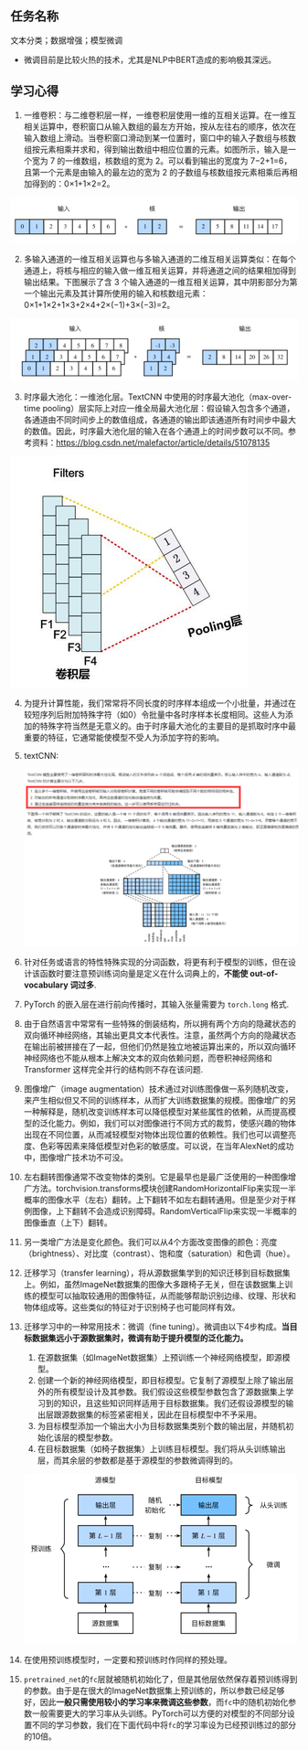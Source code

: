 ## 任务名称 

文本分类；数据增强；模型微调

- 微调目前是比较火热的技术，尤其是NLP中BERT造成的影响极其深远。

## 学习心得

1. 一维卷积：与二维卷积层一样，一维卷积层使用一维的互相关运算。在一维互相关运算中，卷积窗口从输入数组的最左方开始，按从左往右的顺序，依次在输入数组上滑动。当卷积窗口滑动到某一位置时，窗口中的输入子数组与核数组按元素相乘并求和，得到输出数组中相应位置的元素。如图所示，输入是一个宽为 7 的一维数组，核数组的宽为 2。可以看到输出的宽度为 7−2+1=6，且第一个元素是由输入的最左边的宽为 2 的子数组与核数组按元素相乘后再相加得到的：0×1+1×2=2。

![image-20200224225848912](task08.assets/image-20200224225848912.png)

2. 多输入通道的一维互相关运算也与多输入通道的二维互相关运算类似：在每个通道上，将核与相应的输入做一维互相关运算，并将通道之间的结果相加得到输出结果。下图展示了含 3 个输入通道的一维互相关运算，其中阴影部分为第一个输出元素及其计算所使用的输入和核数组元素：0×1+1×2+1×3+2×4+2×(−1)+3×(−3)=2。

![image-20200224225917351](task08.assets/image-20200224225917351.png)

3. 时序最大池化：一维池化层。TextCNN 中使用的时序最大池化（max-over-time pooling）层实际上对应一维全局最大池化层：假设输入包含多个通道，各通道由不同时间步上的数值组成，各通道的输出即该通道所有时间步中最大的数值。因此，时序最大池化层的输入在各个通道上的时间步数可以不同。参考资料：<https://blog.csdn.net/malefactor/article/details/51078135>

![image-20200224230103084](task08.assets/image-20200224230103084.png)

4. 为提升计算性能，我们常常将不同长度的时序样本组成一个小批量，并通过在较短序列后附加特殊字符（如0）令批量中各时序样本长度相同。这些人为添加的特殊字符当然是无意义的。由于时序最大池化的主要目的是抓取时序中最重要的特征，它通常能使模型不受人为添加字符的影响。

5. textCNN:

   ![image-20200224230252935](task08.assets/image-20200224230252935.png)

6. 针对任务或语言的特性特殊实现的分词函数，将更有利于模型的训练，但在设计该函数时要注意预训练词向量是定义在什么词典上的，**不能使 out-of-vocabulary 词过多**.

7. PyTorch 的嵌入层在进行前向传播时，其输入张量需要为 `torch.long` 格式.

8. 由于自然语言中常常有一些特殊的倒装结构，所以拥有两个方向的隐藏状态的双向循环神经网络，其输出更具文本代表性。注意，虽然两个方向的隐藏状态在输出前被拼接在了一起，但他们仍然是独立地被运算出来的，所以双向循环神经网络也不能从根本上解决文本的双向依赖问题，而卷积神经网络和 Transformer 这样完全并行的结构则不存在该问题.

9. 图像增广（image augmentation）技术通过对训练图像做一系列随机改变，来产生相似但又不同的训练样本，从而扩大训练数据集的规模。图像增广的另一种解释是，随机改变训练样本可以降低模型对某些属性的依赖，从而提高模型的泛化能力。例如，我们可以对图像进行不同方式的裁剪，使感兴趣的物体出现在不同位置，从而减轻模型对物体出现位置的依赖性。我们也可以调整亮度、色彩等因素来降低模型对色彩的敏感度。可以说，在当年AlexNet的成功中，图像增广技术功不可没。

10. 左右翻转图像通常不改变物体的类别。它是最早也是最广泛使用的一种图像增广方法。torchvision.transforms模块创建RandomHorizontalFlip来实现一半概率的图像水平（左右）翻转。上下翻转不如左右翻转通用。但是至少对于样例图像，上下翻转不会造成识别障碍。RandomVerticalFlip来实现一半概率的图像垂直（上下）翻转。

11. 另一类增广方法是变化颜色。我们可以从4个方面改变图像的颜色：亮度（brightness）、对比度（contrast）、饱和度（saturation）和色调（hue）。

12. 迁移学习（transfer learning），将从源数据集学到的知识迁移到目标数据集上。例如，虽然ImageNet数据集的图像大多跟椅子无关，但在该数据集上训练的模型可以抽取较通用的图像特征，从而能够帮助识别边缘、纹理、形状和物体组成等。这些类似的特征对于识别椅子也可能同样有效。

13. 迁移学习中的一种常用技术：微调（fine tuning）。微调由以下4步构成。**当目标数据集远小于源数据集时，微调有助于提升模型的泛化能力。**

    1.  在源数据集（如ImageNet数据集）上预训练一个神经网络模型，即源模型。
    2.  创建一个新的神经网络模型，即目标模型。它复制了源模型上除了输出层外的所有模型设计及其参数。我们假设这些模型参数包含了源数据集上学习到的知识，且这些知识同样适用于目标数据集。我们还假设源模型的输出层跟源数据集的标签紧密相关，因此在目标模型中不予采用。
    3.  为目标模型添加一个输出大小为目标数据集类别个数的输出层，并随机初始化该层的模型参数。
    4.  在目标数据集（如椅子数据集）上训练目标模型。我们将从头训练输出层，而其余层的参数都是基于源模型的参数微调得到的。

    ![image-20200224231530145](task08.assets/image-20200224231530145.png)

14. 在使用预训练模型时，一定要和预训练时作同样的预处理。 
15. `pretrained_net`的`fc`层就被随机初始化了，但是其他层依然保存着预训练得到的参数。由于是在很大的ImageNet数据集上预训练的，所以参数已经足够好，因此**一般只需使用较小的学习率来微调这些参数**，而`fc`中的随机初始化参数一般需要更大的学习率从头训练。PyTorch可以方便的对模型的不同部分设置不同的学习参数，我们在下面代码中将`fc`的学习率设为已经预训练过的部分的10倍。